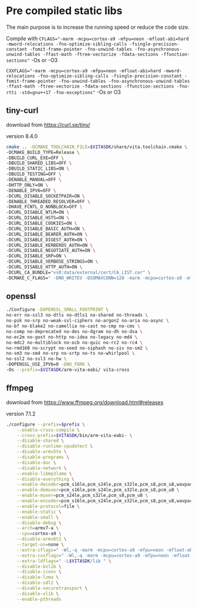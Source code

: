 # Pre compiled static libs

The main purpose is to increase the running speed or reduce the code size.

Compile with `CFLAGS="-marm -mcpu=cortex-a9 -mfpu=neon -mfloat-abi=hard -mword-relocations -fno-optimize-sibling-calls -fsingle-precision-constant -fomit-frame-pointer -fno-unwind-tables -fno-asynchronous-unwind-tables -ffast-math -ftree-vectorize -fdata-sections -ffunction-sections"`  -Os or -O3

`CXXFLAGS="-marm -mcpu=cortex-a9 -mfpu=neon -mfloat-abi=hard -mword-relocations -fno-optimize-sibling-calls -fsingle-precision-constant -fomit-frame-pointer -fno-unwind-tables -fno-asynchronous-unwind-tables -ffast-math -ftree-vectorize -fdata-sections -ffunction-sections -fno-rtti -std=gnu++17 -fno-exceptions"` -Os or O3

## tiny-curl
download from https://curl.se/tiny/

version 8.4.0

```bash
cmake .. -DCMAKE_TOOLCHAIN_FILE=$VITASDK/share/vita.toolchain.cmake \
-DCMAKE_BUILD_TYPE=Release \
-DBUILD_CURL_EXE=OFF \
-DBUILD_SHARED_LIBS=OFF \
-DBUILD_STATIC_LIBS=ON \
-DBUILD_TESTING=OFF \
-DENABLE_MANUAL=OFF \
-DHTTP_ONLY=ON \
-DENABLE_IPV6=OFF \
-DCURL_DISABLE_SOCKETPAIR=ON \
-DENABLE_THREADED_RESOLVER=OFF \
-DHAVE_FCNTL_O_NONBLOCK=OFF \
-DCURL_DISABLE_NTLM=ON \
-DCURL_DISABLE_HSTS=ON \
-DCURL_DISABLE_COOKIES=ON \
-DCURL_DISABLE_BASIC_AUTH=ON \
-DCURL_DISABLE_BEARER_AUTH=ON \
-DCURL_DISABLE_DIGEST_AUTH=ON \
-DCURL_DISABLE_KERBEROS_AUTH=ON \
-DCURL_DISABLE_NEGOTIATE_AUTH=ON \
-DCURL_DISABLE_SRP=ON \
-DCURL_DISABLE_VERBOSE_STRINGS=ON \
-DCURL_DISABLE_HTTP_AUTH=ON \
-DCURL_CA_BUNDLE="vs0:data/external/cert/CA_LIST.cer" \
-DCMAKE_C_FLAGS=" -DNO_WRITEV -DSOMAXCONN=128 -marm -mcpu=cortex-a9 -mfpu=neon -mfloat-abi=hard -mword-relocations -fno-optimize-sibling-calls -fsingle-precision-constant -fomit-frame-pointer -fno-unwind-tables -fdata-sections -ffunction-sections -fno-asynchronous-unwind-tables -ffast-math -ftree-vectorize -Os"
```

## openssl

```bash
./Configure -DOPENSSL_SMALL_FOOTPRINT \
no-err no-ssl3 no-dtls no-dtls1 no-shared no-threads \
no-psk no-srp no-weak-ssl-ciphers no-argon2 no-aria no-async \
no-bf no-blake2 no-camellia no-cast no-cmp no-cms \
no-comp no-deprecated no-des no-dgram no-dh no-dsa \
no-ec2m no-gost no-http no-idea no-legacy no-md4 \
no-mdc2 no-multiblock no-ocb no-quic no-rc2 no-rc4 \
no-rmd160 no-scrypt no-seed no-siphash no-siv no-sm2 \
no-sm3 no-sm4 no-srp no-srtp no-ts no-whirlpool \
no-ssl2 no-ssl3 no-hw \
-DOPENSSL_USE_IPV6=0 -DNO_FORK \
-Os --prefix=$VITASDK/arm-vita-eabi/ vita-cross
```

## ffmpeg
download from https://www.ffmpeg.org/download.html#releases

version 7.1.2

```bash
./configure --prefix=$prefix \
    --enable-cross-compile \
    --cross-prefix=$VITASDK/bin/arm-vita-eabi- \
    --disable-shared \
    --disable-runtime-cpudetect \
    --disable-armv5te \
    --disable-programs \
    --disable-doc \
    --disable-network \
    --enable-libmp3lame \
    --disable-everything \
    --enable-decoder=pcm_s16le,pcm_s24le,pcm_s32le,pcm_s8,pcm_u8,wavpack \
    --enable-demuxer=pcm_s16le,pcm_s24le,pcm_s32le,pcm_s8,pcm_u8 \
    --enable-muxer=pcm_s24le,pcm_s32le,pcm_s8,pcm_u8 \
    --enable-encoder=pcm_s16le,pcm_s24le,pcm_s32le,pcm_s8,pcm_u8,wavpack \
    --enable-protocol=file \
    --enable-static \
    --enable-small \
    --disable-debug \
    --arch=armv7-a \
    --cpu=cortex-a9 \
    --disable-armv6t2 \
    --target-os=none \
    --extra-cflags=" -Wl,-q -marm -mcpu=cortex-a9 -mfpu=neon -mfloat-abi=hard -mword-relocations -fno-optimize-sibling-calls -fsingle-precision-constant -fomit-frame-pointer -fno-unwind-tables -fno-asynchronous-unwind-tables -ffast-math -ftree-vectorize -fdata-sections -ffunction-sections -O3 -D_BSD_SOURCE" \
    --extra-cxxflags=" -Wl,-q -marm -mcpu=cortex-a9 -mfpu=neon -mfloat-abi=hard -mword-relocations -fno-optimize-sibling-calls -fsingle-precision-constant -fomit-frame-pointer -fno-unwind-tables -fno-asynchronous-unwind-tables -ffast-math -ftree-vectorize -fdata-sections -ffunction-sections -fno-rtti -std=gnu++17 -fno-exceptions -O3 -D_BSD_SOURCE" \
    --extra-ldflags=" -L$VITASDK/lib " \
    --disable-bzlib \
    --disable-iconv \
    --disable-lzma \
    --disable-sdl2 \
    --disable-securetransport \
    --disable-xlib \
    --enable-pthreads
```